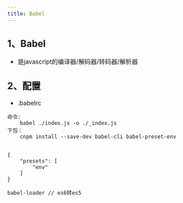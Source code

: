 ```yaml
---
title: Babel
---
```


## 1、Babel
- 是javascript的编译器/解码器/转码器/解析器

## 2、配置
- .babelrc

```
命令:
    babel ./index.js -o ./_index.js
下包：
    cnpm install --save-dev babel-cli babel-preset-env
    
    
{
    "presets": [
        "env"
    ]
}

babel-loader // es6转es5
```
